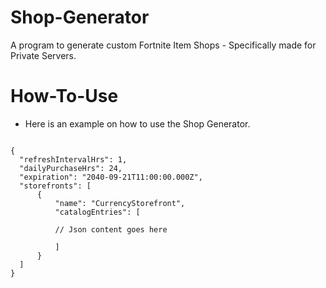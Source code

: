 # Shop-Generator
A program to generate custom Fortnite Item Shops - Specifically made for Private Servers.

# How-To-Use
- Here is an example on how to use the Shop Generator.
```jsonc

{
  "refreshIntervalHrs": 1,
  "dailyPurchaseHrs": 24,
  "expiration": "2040-09-21T11:00:00.000Z",
  "storefronts": [
      {
          "name": "CurrencyStorefront",
          "catalogEntries": [
          
          // Json content goes here
          
          ]
      }
  ]
}
```
